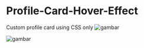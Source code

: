 # Profile-Card-Hover-Effect
Custom profile card using CSS only
![gambar](https://user-images.githubusercontent.com/56812760/174474532-098d20a1-0e3d-4ece-889d-091a05a6d144.png)

![gambar](https://user-images.githubusercontent.com/56812760/174474553-9439952e-b10f-42a2-9700-53d243acc891.png)
